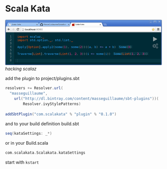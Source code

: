 # Scala Kata

![scala kata editor with scalaz example](https://raw.githubusercontent.com/MasseGuillaume/ScalaKata/develop/example.png)
*hacking scalaz*

add the plugin to project/plugins.sbt

```scala
resolvers += Resolver.url(
  "masseguillaume",
    url("http://dl.bintray.com/content/masseguillaume/sbt-plugins"))(
        Resolver.ivyStylePatterns)

addSbtPlugin("com.scalakata" % "plugin" % "0.1.0")
```

and to your build definition build.sbt

```scala
seq(kataSettings: _*)
```

or in your Build.scala

```scala
com.scalakata.Scalakata.kataSettings
```

start with ```kstart```